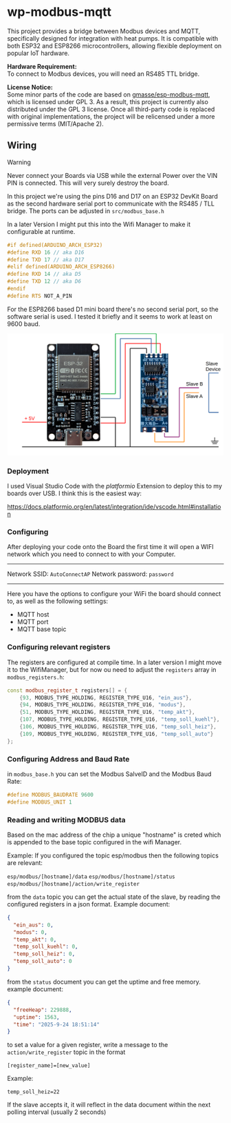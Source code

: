 # wp-modbus-mqtt

This project provides a bridge between Modbus devices and MQTT, specifically designed for integration with heat pumps. It is compatible with both ESP32 and ESP8266 microcontrollers, allowing flexible deployment on popular IoT hardware.

**Hardware Requirement:**  
To connect to Modbus devices, you will need an RS485 TTL bridge.

**License Notice:**  
Some minor parts of the code are based on [gmasse/esp-modbus-mqtt](https://github.com/gmasse/esp-modbus-mqtt), which is licensed under GPL 3. As a result, this project is currently also distributed under the GPL 3 license. Once all third-party code is replaced with original implementations, the project will be relicensed under a more permissive terms (MIT/Apache 2).

## Wiring

> [!WARNING]  
> Never connect your Boards via USB while the external Power over the VIN PIN is connected. This will very surely destroy the board.

In this project we're using the pins D16 and D17 on an ESP32 DevKit Board as the second hardware serial port to communicate with the RS485 / TLL bridge. The ports can be adjusted in `src/modbus_base.h`

In a later Version I might put this into the Wifi Manager to make it configurable at runtime.

```cpp
#if defined(ARDUINO_ARCH_ESP32)
#define RXD 16 // aka D16
#define TXD 17 // aka D17
#elif defined(ARDUINO_ARCH_ESP8266)
#define RXD 14 // aka D5
#define TXD 12 // aka D6
#endif
#define RTS NOT_A_PIN
```
For the ESP8266 based D1 mini board there's no second serial port, so the software serial is used. I tested it briefly and it seems to work at least on 9600 baud.

![wiring schema](WP-MODBUS-MQTT/resources/wiring.png "Wiring scheme")

### Deployment
I used Visual Studio Code with the *platformio* Extension to deploy this to my boards over USB. I think this is the easiest way:

https://docs.platformio.org/en/latest/integration/ide/vscode.html#installation

### Configuring

After deploying your code onto the Board the first time it will open a WIFI network which you need to connect to with your Computer.

---

Network SSID: `AutoConnectAP`
Network password: `password`

---

Here you have the options to configure your WiFi the board should connect to, as well as the following settings:
- MQTT host
- MQTT port
- MQTT base topic

### Configuring relevant registers

The registers are configured at compile time. In a later version I might move it to the WifiManager, but for now ou need to adjust the `registers` array in `modbus_registers.h`:

```cpp
const modbus_register_t registers[] = {
	{93, MODBUS_TYPE_HOLDING, REGISTER_TYPE_U16, "ein_aus"},
	{94, MODBUS_TYPE_HOLDING, REGISTER_TYPE_U16, "modus"},
	{51, MODBUS_TYPE_HOLDING, REGISTER_TYPE_U16, "temp_akt"},
	{107, MODBUS_TYPE_HOLDING, REGISTER_TYPE_U16, "temp_soll_kuehl"},
	{106, MODBUS_TYPE_HOLDING, REGISTER_TYPE_U16, "temp_soll_heiz"},
	{109, MODBUS_TYPE_HOLDING, REGISTER_TYPE_U16, "temp_soll_auto"}
};
```

### Configuring Address and Baud Rate

in `modbus_base.h` you can set the Modbus SalveID and the Modbus Baud Rate:

```cpp
#define MODBUS_BAUDRATE 9600
#define MODBUS_UNIT 1
```

### Reading and writing MODBUS data

Based on the mac address of the chip a unique "hostname" is creted which is appended to the base topic configured in the wifi Manager.

Example: If you configured the topic esp/modbus then the following topics are relevant:

`esp/modbus/[hostname]/data`
`esp/modbus/[hostname]/status`
`esp/modbus/[hostname]/action/write_register`

from the `data` topic you can get the actual state of the slave, by reading the configured registers in a json format. Example document:

```json
{
  "ein_aus": 0,
  "modus": 0,
  "temp_akt": 0,
  "temp_soll_kuehl": 0,
  "temp_soll_heiz": 0,
  "temp_soll_auto": 0
}
```

from the `status` document you can get the uptime and free memory. example document:

```json
{
  "freeHeap": 229888,
  "uptime": 1563,
  "time": "2025-9-24 18:51:14"
}
```

to set a value for a given register, write a message to the `action/write_register` topic in the format 

```
[register_name]=[new_value]
```
Example:
```
temp_soll_heiz=22
```

If the slave accepts it, it will reflect in the data document within the next polling interval (usually 2 seconds)